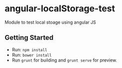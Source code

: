 # angular-localStorage-test
Module to test local stoage using angular JS

## Getting Started

- Run: `npm install`
- Run: `bower install`
- Run `grunt` for building and `grunt serve` for preview.